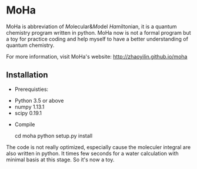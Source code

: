 # MoHa

MoHa is abbreviation of *Mo*lecular&*Mo*del *Ha*miltonian, it is a quantum chemistry program written in python. MoHa now is
not a formal program but a toy for practice coding and help myself to have a better understanding of quantum chemistry.

For more information, visit MoHa's website: http://zhaoyilin.github.io/moha

Installation
------------

* Prerequisties:

- Python 3.5 or above
- numpy 1.13.1 
- scipy 0.19.1  

* Compile

  cd moha
  python setup.py install
  
The code is not really optimized, especially cause the moleculer integral are also written in python. It times few seconds for a water calculation with minimal basis at this stage. So it's now a toy. 
